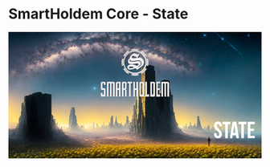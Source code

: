# SmartHoldem Core - State

![SmartHoldem BlockChain](https://raw.githubusercontent.com/smartholdem/sth-core/main/packages/core-state/banner.png)
